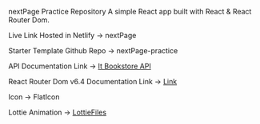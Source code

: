 nextPage Practice Repository
A simple React app built with React & React Router Dom.

Live Link
Hosted in Netlify -> nextPage

Starter Template
Github Repo -> nextPage-practice

API
Documentation Link -> <a href="https://api.itbook.store/">It Bookstore API</a>

React Router Dom v6.4
Documentation Link ->  <a href="https://reactrouter.com/en/main/start/overview">Link</a>


Icon -> FlatIcon

Lottie Animation -> <a href="https://lottiefiles.com/featured">LottieFiles</a> 

